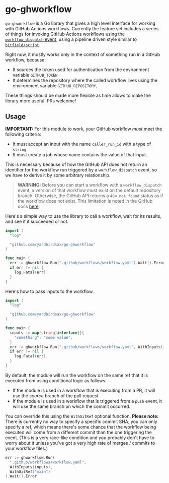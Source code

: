 # go-ghworkflow

`go-ghworkflow` is a Go library that gives a high level interface for working with GitHub Actions
workflows. Currently the feature set includes a series of things for invoking GitHub Actions
workflows using the [`workflow_dispatch`
event](https://docs.github.com/en/actions/using-workflows/events-that-trigger-workflows#workflow_dispatch),
using a pipeline driven style similar to [`bitfield/script`](https://github.com/bitfield/script).

Right now, it mostly works only in the context of something run in a GitHub workflow, because:

* It sources the token used for authentication from the environment variable `GITHUB_TOKEN`
* It determines the repository where the called workflow lives using the environment variable `GITHUB_REPOSITORY`.

These things should be made more flexible as time allows to make the library more useful. PRs
welcome!

## Usage

**IMPORTANT:** For this module to work, your GitHub workflow _must_ meet the following criteria:

* It must accept an input with the name `caller_run_id` with a type of `string`.
* It must create a job whose name contains the value of that input.

This is necessary because of how the GitHub API does not return an identifier for the workflow run
triggered by a `workflow_dispatch` event, so we have to derive it by some arbitrary relationship.

> **WARNING:** Before you can start a workflow with a `workflow_dispatch` event, a version of that
> workflow _must_ exist on the default repository branch. Otherwise, the GitHub API returns a `404
> not found` status as if the workflow does not exist. This limitation is noted in the GitHub docs
> [here](https://docs.github.com/en/actions/managing-workflow-runs/manually-running-a-workflow).

Here's a simple way to use the library to call a workflow, wait for its results, and see if it
succeeded or not.

```go
import (
  "log"

  "github.com/yardbirdsax/go-ghworkflow"
)

func main {
  err := ghworkflow.Run(".github/workflows/workflow.yaml").Wait().Error
  if err != nil {
    log.Fatal(err)
  }
}
```

Here's how to pass inputs to the workflow.

```go
import (
  "log"

  "github.com/yardbirdsax/go-ghworkflow"
)

func main {
  inputs := map[string]interface{}{
    "something": "some value",
  }
  err := ghworkflow.Run(".github/workflows/workflow.yaml", WithInputs(inputs)).Wait().Error
  if err != nil {
    log.Fatal(err)
  }
}
```

By default, the module will run the workflow on the same ref that it is executed from using
conditional logic as follows:
* If the module is used in a workflow that is executing from a PR, it will use the _source_ branch
  of the pull request.
* If the module is used in a workflow that is triggered from a `push` event, it will use the same
  branch on which the commit occurred.

You can override this using the `WithGitRef` optional function. **Please note:** There is currently
no way to specify a specific commit SHA; you can only specify a ref, which means there's some chance
that the workflow being executed will come from a different commit than the one triggering the
event. (This is a very race-like condition and you probably don't have to worry about it unless
you've got a very high rate of merges / commits to your workflow files.)

```go
err := ghworkflow.Run(
  ".github/workflows/workflow.yaml",
  WithInputs(inputs),
  WithGitRef("main")
).Wait().Error
```
